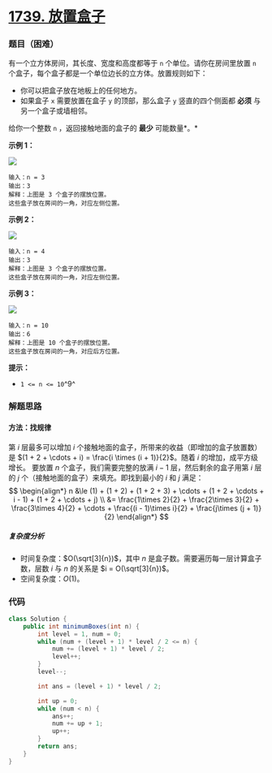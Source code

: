 # [1739. 放置盒子](https://leetcode.cn/problems/building-boxes/)

### 题目（困难）

有一个立方体房间，其长度、宽度和高度都等于 `n` 个单位。请你在房间里放置 `n` 个盒子，每个盒子都是一个单位边长的立方体。放置规则如下：

* 你可以把盒子放在地板上的任何地方。
* 如果盒子 `x` 需要放置在盒子 `y` 的顶部，那么盒子 `y` 竖直的四个侧面都 **必须** 与另一个盒子或墙相邻。

给你一个整数 `n` ，返回接触地面的盒子的 **最少** 可能数量*。*

**示例 1：**

![](https://assets.leetcode-cn.com/aliyun-lc-upload/uploads/2021/01/24/3-boxes.png)

```
输入：n = 3
输出：3
解释：上图是 3 个盒子的摆放位置。
这些盒子放在房间的一角，对应左侧位置。
```

**示例 2：**

![](https://assets.leetcode-cn.com/aliyun-lc-upload/uploads/2021/01/24/4-boxes.png)

```
输入：n = 4
输出：3
解释：上图是 3 个盒子的摆放位置。
这些盒子放在房间的一角，对应左侧位置。
```

**示例 3：**

![](https://assets.leetcode-cn.com/aliyun-lc-upload/uploads/2021/01/24/10-boxes.png)

```
输入：n = 10
输出：6
解释：上图是 10 个盒子的摆放位置。
这些盒子放在房间的一角，对应后方位置。
```

**提示：**

* `1 <= n <= 10`^9^


### 解题思路

#### 方法：找规律

第 $i$ 层最多可以增加 $i$ 个接触地面的盒子，所带来的收益（即增加的盒子放置数）是 $(1 + 2 + \cdots + i) = \frac{i \times (i + 1)}{2}$。随着 $i$ 的增加，成平方级增长。
要放置 $n$ 个盒子，我们需要完整的放满 $i - 1$ 层，然后剩余的盒子用第 $i$ 层的 $j$ 个（接触地面的盒子）来填充。即找到最小的 $i$ 和 $j$ 满足：
$$
\begin{align*} n &\le (1) + (1 + 2) + (1 + 2 + 3) + \cdots + (1 + 2 + \cdots + i - 1) + (1 + 2 + \cdots + j) \\ &= \frac{1\times 2}{2} + \frac{2\times 3}{2} + \frac{3\times 4}{2} + \cdots + \frac{(i - 1)\times i}{2} + \frac{j\times (j + 1)}{2} \end{align*}
$$


##### 复杂度分析

- 时间复杂度：$O(\sqrt[3]{n})$，其中 $n$ 是盒子数。需要遍历每一层计算盒子数，层数 $i$ 与 $n$ 的关系是 $i = O(\sqrt[3]{n})$。
- 空间复杂度：$O(1)$。

### 代码

```java
class Solution {
    public int minimumBoxes(int n) {
        int level = 1, num = 0;
        while (num + (level + 1) * level / 2 <= n) {
            num += (level + 1) * level / 2;
            level++;
        }
        level--;

        int ans = (level + 1) * level / 2;

        int up = 0;
        while (num < n) {
            ans++;
            num += up + 1;
            up++;
        }
        return ans;
    }
}
```
